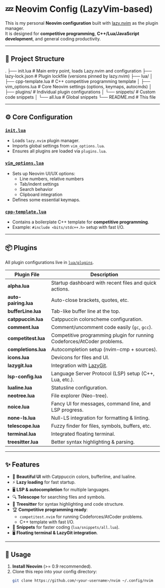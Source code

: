 # 💤 Neovim Config (LazyVim-based)

This is my personal **Neovim configuration** built with [lazy.nvim](https://github.com/folke/lazy.nvim) as the plugin manager.  
It is designed for **competitive programming**, **C++/Lua/JavaScript development**, and general coding productivity.

---

## 📂 Project Structure
.
├── init.lua # Main entry point, loads Lazy.nvim and configuration
├── lazy-lock.json # Plugin lockfile (versions pinned by lazy.nvim)
├── lua/
│ ├── cpp-template.lua # C++ competitive programming template
│ ├── vim_options.lua # Core Neovim settings (options, keymaps, autocmds)
│ ├── plugins/ # Individual plugin configurations
│ └── snippets/ # Custom code snippets
│ └── all.lua # Global snippets
└── README.md # This file

---

## ⚙️ Core Configuration

### [`init.lua`](./init.lua)
- Loads `lazy.nvim` plugin manager.
- Imports global settings from `vim_options.lua`.
- Ensures all plugins are loaded via `plugins.lua`.

### [`vim_options.lua`](./lua/vim_options.lua)
- Sets up Neovim UI/UX options:
  - Line numbers, relative numbers
  - Tab/indent settings
  - Search behavior
  - Clipboard integration
- Defines some essential keymaps.

### [`cpp-template.lua`](./lua/cpp-template.lua)
- Contains a boilerplate C++ template for **competitive programming**.
- Example: `#include <bits/stdc++.h>` setup with fast I/O.

---

## 📦 Plugins

All plugin configurations live in [`lua/plugins`](./lua/plugins).

| Plugin File            | Description                                                                 |
|-------------------------|-----------------------------------------------------------------------------|
| **alpha.lua**          | Startup dashboard with recent files and quick actions.                     |
| **auto-pairing.lua**   | Auto-close brackets, quotes, etc.                                           |
| **bufferLine.lua**     | Tab-like buffer line at the top.                                            |
| **catppuccin.lua**     | Catppuccin colorscheme configuration.                                       |
| **comment.lua**        | Comment/uncomment code easily (`gc`, `gcc`).                               |
| **competitest.lua**    | Competitive programming plugin for running Codeforces/AtCoder problems.     |
| **completions.lua**    | Autocompletion setup (nvim-cmp + sources).                                  |
| **icons.lua**          | Devicons for files and UI.                                                  |
| **lazygit.lua**        | Integration with [LazyGit](https://github.com/jesseduffield/lazygit).       |
| **lsp-config.lua**     | Language Server Protocol (LSP) setup (C++, Lua, etc.).                      |
| **lualine.lua**        | Statusline configuration.                                                   |
| **neotree.lua**        | File explorer (Neo-tree).                                                   |
| **noice.lua**          | Fancy UI for messages, command line, and LSP progress.                      |
| **none-ls.lua**        | Null-LS integration for formatting & linting.                               |
| **telescope.lua**      | Fuzzy finder for files, symbols, buffers, etc.                              |
| **terminal.lua**       | Integrated floating terminal.                                               |
| **treesitter.lua**     | Better syntax highlighting & parsing.                                       |

---

## ✨ Features

- 🎨 **Beautiful UI** with Catppuccin colors, bufferline, and lualine.
- ⚡ **Lazy loading** for fast startup.
- 🖥️ **LSP & autocompletion** for multiple languages.
- 🔍 **Telescope** for searching files and symbols.
- 🌲 **Treesitter** for syntax highlighting and code structure.
- 🏆 **Competitive programming ready**:
  - `competitest.nvim` for running Codeforces/AtCoder problems.
  - C++ template with fast I/O.
- 📝 **Snippets** for faster coding (`lua/snippets/all.lua`).
- 🖥️ **Floating terminal & LazyGit integration**.

---

## 🚀 Usage

1. **Install Neovim** (>= 0.9 recommended).
2. Clone this repo into your config directory:
   ```bash
   git clone https://github.com/<your-username>/nvim ~/.config/nvim

